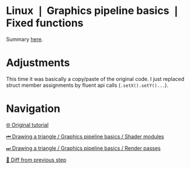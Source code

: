 # Linux ❘ Graphics pipeline basics ❘ Fixed functions

Summary [here](https://github.com/Pacheco95/khronos-vulkan-tutorial-cpp/tree/linux-summary).

# Adjustments

This time it was basically a copy/paste of the original code.
I just replaced struct member assignments by fluent api calls (`.setX().setY()...`).

# Navigation

[🌐 Original tutorial](
https://docs.vulkan.org/tutorial/latest/03_Drawing_a_triangle/02_Graphics_pipeline_basics/02_Fixed_functions.html)

[⏮ Drawing a triangle / Graphics pipeline basics / Shader modules](
https://github.com/Pacheco95/khronos-vulkan-tutorial-cpp/tree/linux/02-drawing-triangle/03-graphics-pipeline-basics/02-shader-modules)

[⏭ Drawing a triangle / Graphics pipeline basics / Render passes](
https://github.com/Pacheco95/khronos-vulkan-tutorial-cpp/tree/linux/02-drawing-triangle/03-graphics-pipeline-basics/04-render-passes)

[🔄 Diff from previous step](
https://github.com/Pacheco95/khronos-vulkan-tutorial-cpp/compare/linux/02-drawing-triangle/03-graphics-pipeline-basics/02-shader-modules...linux/02-drawing-triangle/03-graphics-pipeline-basics/03-fixed-functions)
